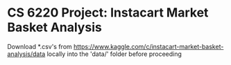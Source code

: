 # CS 6220 Project: Instacart Market Basket Analysis


Download *.csv's from https://www.kaggle.com/c/instacart-market-basket-analysis/data locally into the 'data/' folder before proceeding


